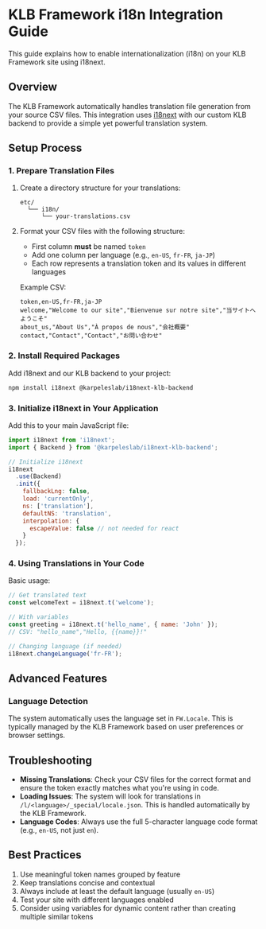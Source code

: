 # KLB Framework i18n Integration Guide

This guide explains how to enable internationalization (i18n) on your KLB Framework site using i18next.

## Overview

The KLB Framework automatically handles translation file generation from your source CSV files. This integration uses [i18next](https://www.i18next.com/) with our custom KLB backend to provide a simple yet powerful translation system.

## Setup Process

### 1. Prepare Translation Files

1. Create a directory structure for your translations:
   ```
   etc/
     └── i18n/
         └── your-translations.csv
   ```

2. Format your CSV files with the following structure:
   - First column **must** be named `token`
   - Add one column per language (e.g., `en-US`, `fr-FR`, `ja-JP`)
   - Each row represents a translation token and its values in different languages

   Example CSV:
   ```csv
   token,en-US,fr-FR,ja-JP
   welcome,"Welcome to our site","Bienvenue sur notre site","当サイトへようこそ"
   about_us,"About Us","À propos de nous","会社概要"
   contact,"Contact","Contact","お問い合わせ"
   ```

### 2. Install Required Packages

Add i18next and our KLB backend to your project:

```bash
npm install i18next @karpeleslab/i18next-klb-backend
```

### 3. Initialize i18next in Your Application

Add this to your main JavaScript file:

```javascript
import i18next from 'i18next';
import { Backend } from '@karpeleslab/i18next-klb-backend';

// Initialize i18next
i18next
  .use(Backend)
  .init({
    fallbackLng: false,
    load: 'currentOnly',
    ns: ['translation'],
    defaultNS: 'translation',
    interpolation: {
      escapeValue: false // not needed for react
    }
  });
```

### 4. Using Translations in Your Code

Basic usage:

```javascript
// Get translated text
const welcomeText = i18next.t('welcome');

// With variables
const greeting = i18next.t('hello_name', { name: 'John' });
// CSV: "hello_name","Hello, {{name}}!"

// Changing language (if needed)
i18next.changeLanguage('fr-FR');
```

## Advanced Features

### Language Detection

The system automatically uses the language set in `FW.Locale`. This is typically managed by the KLB Framework based on user preferences or browser settings.

## Troubleshooting

- **Missing Translations**: Check your CSV files for the correct format and ensure the token exactly matches what you're using in code.
- **Loading Issues**: The system will look for translations in `/l/<language>/_special/locale.json`. This is handled automatically by the KLB Framework.
- **Language Codes**: Always use the full 5-character language code format (e.g., `en-US`, not just `en`).

## Best Practices

1. Use meaningful token names grouped by feature
2. Keep translations concise and contextual
3. Always include at least the default language (usually `en-US`)
4. Test your site with different languages enabled
5. Consider using variables for dynamic content rather than creating multiple similar tokens
